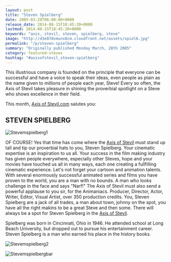 ```yaml
---
layout: post
title: "Steven Spielberg"
date: 2005-03-28T06:00:00+0000
release_date: 2014-08-15T18:45:20+0000
lastmod: 2014-08-15T18:45:20+0000
keywords: "axis, stevil, steven, spielberg, steve"
image: "http://d3e878vmunx8cm.cloudfront.net/assets/spiel6.jpg"
permalink: "/p/steven-spielberg"
summary: "Originally published Monday March, 28th 2005"
category: featured-steves
hashtag: "#axisofstevil_steven-spielberg"
---
```


[id_1]: http://d3e878vmunx8cm.cloudfront.net/assets/spiel6.jpg "Stevenspielberg1"[id_2]: http://d3e878vmunx8cm.cloudfront.net/assets/spiel7.gif "Stevenspielberg2"[id_3]: http://d3e878vmunx8cm.cloudfront.net/assets/spiel.gif "Stevespielbergbar"
 
This illustrious company is founded on the principle that everyone can be successful and have a voice to speak their ideas, even people as plain as the name given to millions of people each year, Steve! Every so often, the Axis of Stevil takes pleasure in shining the proverbial spotlight on a Steve who shows excellence in their field.

This month, [Axis of Stevil.com](/ "Axis of Stevil.com") salutes you:

## STEVEN SPIELBERG ##

![Stevemspielberg1][id_1]

OF COURSE! Yes that time has come where the [Axis of Stevil](/ "Axis of Stevil") must stand up tall and tip our proverbial hats to you, Steven Spielberg. Your cinematic expertise is an inspiration to us all. Your success in the film making industry has given people everywhere, especially other Steves, hope and your movies have touched us all in many ways, each one creating a fullfilling cinematic experience. Let's not forget your cartoon and animation talents. With several enormously successful animated series and films you have proven to the world, you are a man with no bounds. A man who looks challenge in the face and says "Narf!" The Axis of Stevil must also send a powerful applause to you sir, for the Animaniacs. Producer, Director, Actor, Writer, Editor, Visual Artist, over 350 production credits. You, Steven Spielberg are a jack of all trades, a man about town, johnny on the spot, you have all the right makins to be a great Steve and then some. There will always be a spot for Steven Spielberg in the [Axis of Stevil](/ "Axis of Stevil").

Spielberg was born in Cincinnati, Ohio in 1946. He attended school at Long Beach University, but dropped out to pursue his entertainment career. Steven Spielberg is a man who earned his place in the history books.

![Stevemspielberg2][id_2]

![Stevemspielbergbar][id_3]
